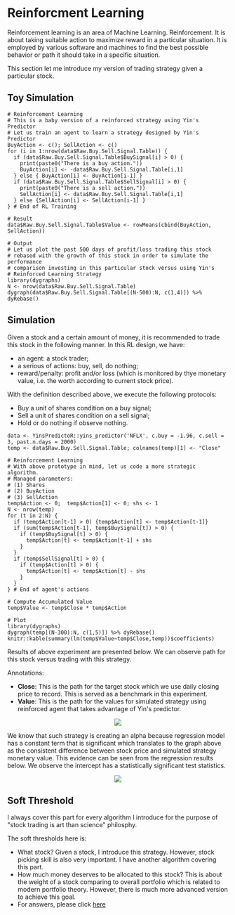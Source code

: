 # Reinforcment Learning

Reinforcement learning is an area of Machine Learning. Reinforcement. It is about taking suitable action to maximize reward in a particular situation. It is employed by various software and machines to find the best possible behavior or path it should take in a specific situation.

This section let me introduce my version of trading strategy given a particular stock.

## Toy Simulation

```
# Reinforcement Learning
# This is a baby version of a reinforced strategy using Yin's Predictor
# Let us train an agent to learn a strategy designed by Yin's Predictor
BuyAction <- c(); SellAction <- c()
for (i in 1:nrow(data$Raw.Buy.Sell.Signal.Table)) {
  if (data$Raw.Buy.Sell.Signal.Table$BuySignal[i] > 0) {
    print(paste0("There is a buy action."))
    BuyAction[i] <- -data$Raw.Buy.Sell.Signal.Table[i,1]
  } else { BuyAction[i] <- BuyAction[i-1] }
  if (data$Raw.Buy.Sell.Signal.Table$SellSignal[i] > 0) {
    print(paste0("There is a sell action."))
    SellAction[i] <- data$Raw.Buy.Sell.Signal.Table[i,1]
  } else {SellAction[i] <- SellAction[i-1] }
} # End of RL Training

# Result
data$Raw.Buy.Sell.Signal.Table$Value <- rowMeans(cbind(BuyAction, SellAction))

# Output
# Let us plot the past 500 days of profit/loss trading this stock
# rebased with the growth of this stock in order to simulate the performance
# comparison investing in this particular stock versus using Yin's 
# Reinforced Learning Strategy
library(dygraphs)
N <- nrow(data$Raw.Buy.Sell.Signal.Table)
dygraph(data$Raw.Buy.Sell.Signal.Table[(N-500):N, c(1,4)]) %>% dyRebase()
```

## Simulation

Given a stock and a certain amount of money, it is recommended to trade this stock in the following manner. In this RL design, we have:
- an agent: a stock trader;
- a serious of actions: buy, sell, do nothing;
- reward/penalty: profit and/or loss (which is monitored by thye monetary value, i.e. the worth according to current stock price).

With the definition described above, we execute the following protocols:
- Buy a unit of shares condition on a buy signal;
- Sell a unit of shares condition on a sell signal;
- Hold or do nothing if observe nothing. 

```
data <- YinsPredictoR::yins_predictor('NFLX', c.buy = -1.96, c.sell = 3, past.n.days = 2000)
temp <- data$Raw.Buy.Sell.Signal.Table; colnames(temp)[1] <- "Close"

# Reinforcement Learning
# With above prototype in mind, let us code a more strategic algorithm.
# Managed parameters:
# (1) Shares
# (2) BuyAction
# (3) SellAction
temp$Action <- 0;  temp$Action[1] <- 0; shs <- 1
N <- nrow(temp)
for (t in 2:N) {
  if (temp$Action[t-1] > 0) {temp$Action[t] <- temp$Action[t-1]}
  if (sum(temp$Action[t-1], temp$BuySignal[t]) > 0) {
    if (temp$BuySignal[t] > 0) {
      temp$Action[t] <- temp$Action[t-1] + shs
    }
  }
  if (temp$SellSignal[t] > 0) {
    if (temp$Action[t] > 0) {
      temp$Action[t] <- temp$Action[t] - shs
    }
  }
} # End of agent's actions

# Compute Accumulated Value
temp$Value <- temp$Close * temp$Action

# Plot
library(dygraphs)
dygraph(temp[(N-300):N, c(1,5)]) %>% dyRebase()
knitr::kable(summary(lm(temp$Value~temp$Close,temp))$coefficients)
```
Results of above experiment are presented below. We can observe path for this stock versus trading with this strategy. 

Annotations:
- **Close**: This is the path for the target stock which we use daily closing price to record. This is served as a benchmark in this experiment.
- **Value**: This is the path for the values for simulated strategy using reinforced agent that takes advantage of Yin's predictor. 

<p align="center">
  <img src="https://github.com/yiqiao-yin/YinsPredictor3_0/blob/master/Reinforcement%20Learning/RL-Trial-2019-3-4-Screenshot-2.PNG">
</p>

We know that such strategy is creating an alpha because regression model has a constant term that is significant which translates to the graph above as the consistent difference between stock price and simulated strategy monetary value. This evidence can be seen from the regression results below. We observe the intercept has a statistically significant test statistics. 

<p align="center">
  <img src="https://github.com/yiqiao-yin/YinsPredictor3_0/blob/master/Reinforcement%20Learning/RL-Trial-2019-3-4-Screenshot-1.PNG">
</p>

## Soft Threshold

I always cover this part for every algorithm I introduce for the purpose of "stock trading is art than science" philosphy. 

The soft thresholds here is:
- What stock? Given a stock, I introduce this strategy. However, stock picking skill is also very important. I have another algorithm covering this part. 
- How much money deserves to be allocated to this stock? This is about the weight of a stock comparing to overall portfolio which is related to modern portfolio theory. However, there is much more advanced version to achieve this goal. 
- For answers, please click [here](https://yiqiaoyin.files.wordpress.com/2018/12/rubust-portfolio-by-influence-measure-yiqiao-yin-2018.pdf)
